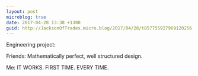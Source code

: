 ```yaml
---
layout: post
microblog: true
date: 2017-04-28 13:38 +1300
guid: http://JacksonOfTrades.micro.blog/2017/04/28/t857755927969120256.html
---
```

Engineering project:

Friends: Mathematically perfect, well structured design. 

Me: IT WORKS. FIRST TIME. EVERY TIME.
